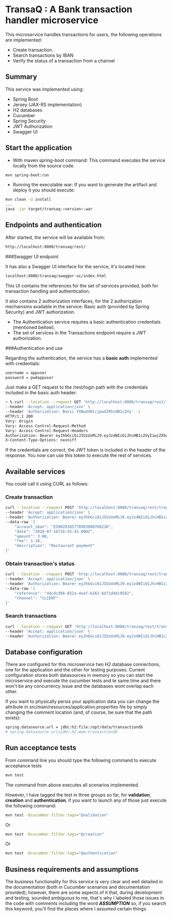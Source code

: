 # TransaQ : A Bank transaction handler microservice

This microservice handles transactions for users, the following operations are implemented:

* Create transaction.
* Search transactions by IBAN
* Verify the status of a transaction from a channel

## Summary

This service was implemented using:

* Spring Boot
* Jersey (JAX-RS implementation)
* H2 databases
* Cucumber
* Spring Security
* JWT Authorization
* Swagger UI

## Start the application

* With maven spring-boot command: This command executes the service locally from the source code.

```bash
mvn spring-boot:run
```

* Running the executable war: If you want to generate the artifact and deploy it you should execute:

 ```bash
 mvn clean -U install
...
 java -jar target/transaq-<version>.war
 ```

## Endpoints and authentication

After started, the service will be available from:

```bash
http://localhost:8080/transaq/rest/
```

###Swagger UI endpoint

It has also a Swagger UI interface for the service, it's located here:

```bash
localhost:8080/transaq/swagger-ui/index.html
```

This UI contains the references for the set of services provided, both for transaction handling and authentication.

It also contains 2 authorization interfaces, for the 2 authorization mechanisms available in the service: Basic auth (provided by Spring Security) and JWT authorization.

* The Authentication service requires a basic authentication credentials (mentioned bellow).
* The set of services in the Transactions endpoint require a JWT authorization.

###Authentication and use

Regarding the authentication, the service has a **basic auth** implemented with credentials:

```bash
username = appuser
password = pwdappuser
```

Just make a GET request to the /rest/login path with the credentials included in the basic auth header:

```bash
~ % curl --location --request GET 'http://localhost:8080/transaq/rest/login' \
--header 'Accept: application/json' \
--header 'Authorization: Basic YXBwdXNlcjpwd2RhcHB1c2Vy' -i
HTTP/1.1 200
Vary: Origin
Vary: Access-Control-Request-Method
Vary: Access-Control-Request-Headers
Authorization: Bearer eyJhbGciOiJIUzUxMiJ9.eyJzdWIiOiJhcHB1c2VyIiwiZXhwIjoxNTg3MzAzNTgzLCJpYXQiOjE1ODcyODU1ODN9.Tn90iJz1oDdnFWEPMCdcCFgTcqayFtKoFglkvukCpc6lOeOrX-Cx3hw32JaNz5h_qPB2n4nLCc0rBbw-T0up3w
X-Content-Type-Options: nosniff
```
If the credentials are correct, the JWT token is included in the header of the response. You now can use this token to execute the rest of services.

## Available services

You could call it using CURL as follows:

### Create transaction

```bash
curl --location --request POST 'http://localhost:8080/transaq/rest/transaction/' \
--header 'Accept: application/json' \
--header 'Authorization: Bearer eyJhbGciOiJIUzUxMiJ9.eyJzdWIiOiJhcHB1c2VyIiwiZXhwIjoxNTg3MzAyNTMxLCJpYXQiOjE1ODcyODQ1MzF9.Y5_DNsDeFX-za_B-wOGrabz5fvW-OXeKwaQvuvGHptex08cR83Q_1JWha64dG_FOPg4C9yv5BLMM3O1C_CsEbA' \
--data-raw '{
    "account_iban": "ES9820385778983000760236",
    "date": "2020-07-16T16:55:42.000Z",
    "amount": 3.00,
    "fee": 1.18,
    "description": "Restaurant payment"
}'
```

### Obtain transaction's status

```bash
curl --location --request POST 'http://localhost:8080/transaq/rest/transaction/status' \
--header 'Accept: application/json' \
--header 'Authorization: Bearer eyJhbGciOiJIUzUxMiJ9.eyJzdWIiOiJhcHB1c2VyIiwiZXhwIjoxNTg3MzAyNTMxLCJpYXQiOjE1ODcyODQ1MzF9.Y5_DNsDeFX-za_B-wOGrabz5fvW-OXeKwaQvuvGHptex08cR83Q_1JWha64dG_FOPg4C9yv5BLMM3O1C_CsEbA' \
--data-raw '{
    "reference": "ddcdcd9b-852a-4eaf-b162-bd71d4dc9582",
    "channel": "CLIENT"
}'
```

### Search transactions

```bash
curl --location --request GET 'http://localhost:8080/transaq/rest/transaction?account_iban=ES9820385778983000760236&ascending=false' \
--header 'Accept: application/json' \
--header 'Authorization: Bearer eyJhbGciOiJIUzUxMiJ9.eyJzdWIiOiJhcHB1c2VyIiwiZXhwIjoxNTg3MzAyNTMxLCJpYXQiOjE1ODcyODQ1MzF9.Y5_DNsDeFX-za_B-wOGrabz5fvW-OXeKwaQvuvGHptex08cR83Q_1JWha64dG_FOPg4C9yv5BLMM3O1C_CsEbA' \
```

## Database configuration

There are configured for this microservice two H2 database connections, one for the application and the other for testing purposes. Current configuration stores both datasources in memory so you can start the microservice and execute the cucumber tests and te same time and there won't be any concurrency issue and the databases wont overlap each other. 

If you want to physically persis your application data you can change the attribute in src/main/resources/application.properties file by simply changing the comment location (and, of course, be sure that the path exists):

```bash
spring.datasource.url = jdbc:h2:file:/opt/data/transactiondb
# spring.datasource.url=jdbc:h2:mem:transactiondb
```

## Run acceptance tests

From command line you should type the following command to execute acceptance tests

```bash
mvn test
```

The command from above executes all scenarios implemented. 

However, I have tagged the test in three groups so far, for **validation**, **creation** and **authentication**; if you want to launch any of those just execute the following command:

```bash
mvn test -Dcucumber.filter.tags="@validation"
```
Or 
```bash
mvn test -Dcucumber.filter.tags="@creation"
```
Or
```bash
mvn test -Dcucumber.filter.tags="@authentication"
```

## Business requirements and assumptions

The business functionality for this service is very clear and well detailed in the documentation (both in Cucumber scenarios and documentation provided); however, there are some aspects of it that, during development and testing, sounded ambiguous to me, that's why I labeled those issues in the code with comments including the word ***ASSUMPTION*** so, if you search this keyword, you'll find the places where I assumed certain things.

